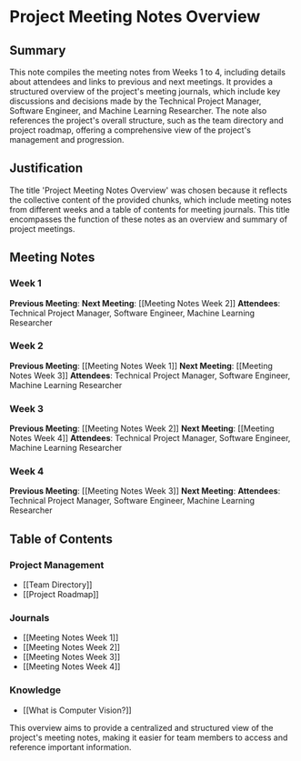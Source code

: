# Project Meeting Notes Overview

## Summary
This note compiles the meeting notes from Weeks 1 to 4, including details about attendees and links to previous and next meetings. It provides a structured overview of the project's meeting journals, which include key discussions and decisions made by the Technical Project Manager, Software Engineer, and Machine Learning Researcher. The note also references the project's overall structure, such as the team directory and project roadmap, offering a comprehensive view of the project's management and progression.

## Justification
The title 'Project Meeting Notes Overview' was chosen because it reflects the collective content of the provided chunks, which include meeting notes from different weeks and a table of contents for meeting journals. This title encompasses the function of these notes as an overview and summary of project meetings.

## Meeting Notes

### Week 1
**Previous Meeting**:
**Next Meeting**: [[Meeting Notes Week 2]]
**Attendees**: Technical Project Manager, Software Engineer, Machine Learning Researcher

### Week 2
**Previous Meeting**: [[Meeting Notes Week 1]]
**Next Meeting**: [[Meeting Notes Week 3]]
**Attendees**: Technical Project Manager, Software Engineer, Machine Learning Researcher

### Week 3
**Previous Meeting**: [[Meeting Notes Week 2]]
**Next Meeting**: [[Meeting Notes Week 4]]
**Attendees**: Technical Project Manager, Software Engineer, Machine Learning Researcher

### Week 4
**Previous Meeting**: [[Meeting Notes Week 3]]
**Next Meeting**:
**Attendees**: Technical Project Manager, Software Engineer, Machine Learning Researcher

## Table of Contents

### Project Management
- [[Team Directory]]
- [[Project Roadmap]]

### Journals
- [[Meeting Notes Week 1]]
- [[Meeting Notes Week 2]]
- [[Meeting Notes Week 3]]
- [[Meeting Notes Week 4]]

### Knowledge
- [[What is Computer Vision?]]

This overview aims to provide a centralized and structured view of the project's meeting notes, making it easier for team members to access and reference important information.